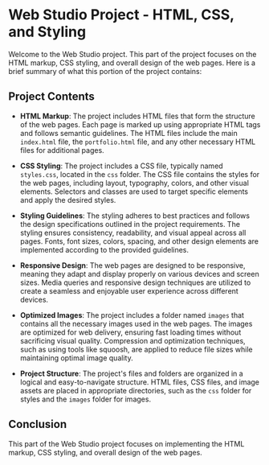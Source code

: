 # Web Studio Project - HTML, CSS, and Styling

Welcome to the Web Studio project. This part of the project focuses on the HTML markup, CSS styling, and overall design of the web pages. Here is a brief summary of what this portion of the project contains:

## Project Contents

- **HTML Markup**: The project includes HTML files that form the structure of the web pages. Each page is marked up using appropriate HTML tags and follows semantic guidelines. The HTML files include the main `index.html` file, the `portfolio.html` file, and any other necessary HTML files for additional pages.

- **CSS Styling**: The project includes a CSS file, typically named `styles.css`, located in the `css` folder. The CSS file contains the styles for the web pages, including layout, typography, colors, and other visual elements. Selectors and classes are used to target specific elements and apply the desired styles.

- **Styling Guidelines**: The styling adheres to best practices and follows the design specifications outlined in the project requirements. The styling ensures consistency, readability, and visual appeal across all pages. Fonts, font sizes, colors, spacing, and other design elements are implemented according to the provided guidelines.

- **Responsive Design**: The web pages are designed to be responsive, meaning they adapt and display properly on various devices and screen sizes. Media queries and responsive design techniques are utilized to create a seamless and enjoyable user experience across different devices.

- **Optimized Images**: The project includes a folder named `images` that contains all the necessary images used in the web pages. The images are optimized for web delivery, ensuring fast loading times without sacrificing visual quality. Compression and optimization techniques, such as using tools like squoosh, are applied to reduce file sizes while maintaining optimal image quality.

- **Project Structure**: The project's files and folders are organized in a logical and easy-to-navigate structure. HTML files, CSS files, and image assets are placed in appropriate directories, such as the `css` folder for styles and the `images` folder for images.

## Conclusion

This part of the Web Studio project focuses on implementing the HTML markup, CSS styling, and overall design of the web pages.
